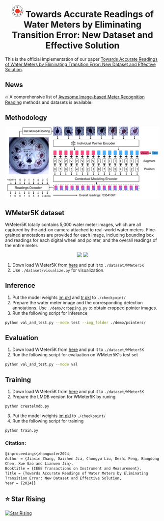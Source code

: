 
<div align=center>

# <img src="imgs/icon.png" width="40"/> Towards Accurate Readings of Water Meters by Eliminating Transition Error: New Dataset and Effective Solution

</div>


This is the official implementation of our paper [Towards Accurate Readings of Water Meters by Eliminating Transition Error: New Dataset and Effective Solution](https://onedrive.live.com/?id=B86CDD552799794D%21153685&resid=B86CDD552799794D%21153685&ithint=folder&redeem=aHR0cHM6Ly8xZHJ2Lm1zL2YvcyFBazE1bVNkVjNXeTRpYkJWa3JEZXJiU1hMYUVIN1E%5FZT1SVXpFUng&migratedtospo=true&cid=b86cdd552799794d&v=validatepermission).

## News 
🔥 A comprehensive list of [Awesome Image-based Meter Recognition Reading](https://github.com/ZZZHANG-jx/Awesome-Image-based-Meter-Recognition-Reading) methods and datasets is available.


## Methodology
<p align="center">
<img src="imgs/method.png" width="500">  
</p>


## WMeter5K dataset 
WMeter5K totally contains 5,000 water meter images, which are all captured by the add-on camera attached to real-world water meters. Fine-grained annotations are provided for each image, including bounding box and readings for each digital wheel and pointer, and the overall readings of the entire meter. 
<p align="center">
<img src="imgs/dataset1.png" width="300">  <img src="imgs/dataset2.png" width="450"> 
</p>

1. Down load WMeter5K from [here](https://1drv.ms/f/s!Ak15mSdV3Wy4ibBVkrDerbSXLaEH7Q?e=RUzERx) and put it to `./dataset/WMeter5K`
2. Use `./dataset/visualize.py` for visualization.

## Inference
1. Put the model weights [im.pkl](https://1drv.ms/f/s!Ak15mSdV3Wy4ibBVkrDerbSXLaEH7Q?e=RUzERx) and [tr.pkl](https://1drv.ms/f/s!Ak15mSdV3Wy4ibBVkrDerbSXLaEH7Q?e=RUzERx) to `./checkpoint/`
2. Prepare the water meter image and the corresponding detection annotations. Use `./demo/cropping.py` to obtain cropped pointer images.
3. Run the following script for inference
```bash 
python val_and_test.py --mode test --img_folder ./demo/pointers/
```

## Evaluation 
1. Down load WMeter5K from [here](https://1drv.ms/f/s!Ak15mSdV3Wy4ibBVkrDerbSXLaEH7Q?e=RUzERx) and put it to `./dataset/WMeter5K`
2. Run the following script for evaluation on WMeter5K's test set
```bash 
python val_and_test.py --mode val
```

## Training 
1. Down load WMeter5K from [here](https://1drv.ms/f/s!Ak15mSdV3Wy4ibBVkrDerbSXLaEH7Q?e=RUzERx) and put it to `./dataset/WMeter5K`
2. Prepare the LMDB version for WMeter5K by runing 
```bash 
python createlmdb.py
```
3. Put the model weights [im.pkl](https://1drv.ms/f/s!Ak15mSdV3Wy4ibBVkrDerbSXLaEH7Q?e=RUzERx) to `./checkpoint/`
4. Run the following script for training
```bash
python train.py
```

### Citation:
```
@inproceedings{zhangwater2024, 
Author = {Jiaxin Zhang, Daizhen Jia, Chongyu Liu, Dezhi Peng, Bangdong Chen, Xue Gao and Lianwen Jin}, 
Booktitle = {IEEE Transactions on Instrument and Measurement}, 
Title = {Towards Accurate Readings of Water Meters by Eliminating Transition Error: New Dataset and Effective Solution, 
Year = {2024}}   
```
## ⭐ Star Rising
[![Star Rising](https://api.star-history.com/svg?repos=ZZZHANG-jx/WMeter-Reader&type=Timeline)](https://star-history.com/#ZZZHANG-jx/WMeter-Reader&Timeline)
